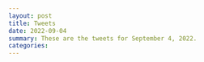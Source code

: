 ```yaml
---
layout: post
title: Tweets
date: 2022-09-04
summary: These are the tweets for September 4, 2022.
categories:
---
```


